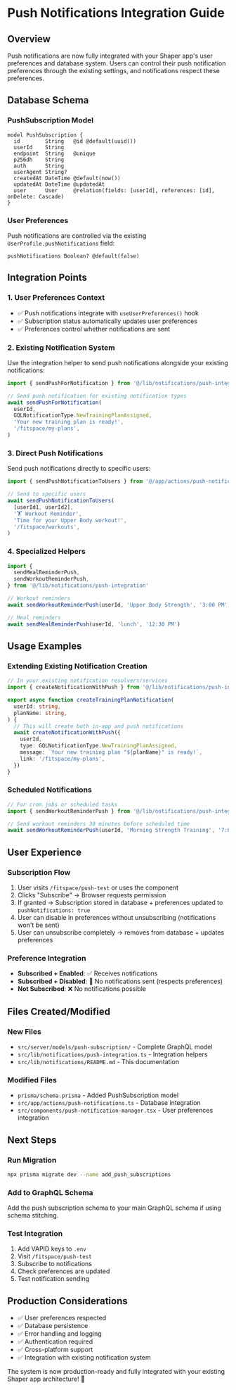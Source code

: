 # Push Notifications Integration Guide

## Overview

Push notifications are now fully integrated with your Shaper app's user preferences and database system. Users can control their push notification preferences through the existing settings, and notifications respect these preferences.

## Database Schema

### PushSubscription Model

```prisma
model PushSubscription {
  id        String   @id @default(uuid())
  userId    String
  endpoint  String   @unique
  p256dh    String
  auth      String
  userAgent String?
  createdAt DateTime @default(now())
  updatedAt DateTime @updatedAt
  user      User     @relation(fields: [userId], references: [id], onDelete: Cascade)
}
```

### User Preferences

Push notifications are controlled via the existing `UserProfile.pushNotifications` field:

```prisma
pushNotifications Boolean? @default(false)
```

## Integration Points

### 1. User Preferences Context

- ✅ Push notifications integrate with `useUserPreferences()` hook
- ✅ Subscription status automatically updates user preferences
- ✅ Preferences control whether notifications are sent

### 2. Existing Notification System

Use the integration helper to send push notifications alongside your existing notifications:

```typescript
import { sendPushForNotification } from '@/lib/notifications/push-integration'

// Send push notification for existing notification types
await sendPushForNotification(
  userId,
  GQLNotificationType.NewTrainingPlanAssigned,
  'Your new training plan is ready!',
  '/fitspace/my-plans',
)
```

### 3. Direct Push Notifications

Send push notifications directly to specific users:

```typescript
import { sendPushNotificationToUsers } from '@/app/actions/push-notifications'

// Send to specific users
await sendPushNotificationToUsers(
  [userId1, userId2],
  '🏋️ Workout Reminder',
  'Time for your Upper Body workout!',
  '/fitspace/workouts',
)
```

### 4. Specialized Helpers

```typescript
import {
  sendMealReminderPush,
  sendWorkoutReminderPush,
} from '@/lib/notifications/push-integration'

// Workout reminders
await sendWorkoutReminderPush(userId, 'Upper Body Strength', '3:00 PM')

// Meal reminders
await sendMealReminderPush(userId, 'lunch', '12:30 PM')
```

## Usage Examples

### Extending Existing Notification Creation

```typescript
// In your existing notification resolvers/services
import { createNotificationWithPush } from '@/lib/notifications/push-integration'

export async function createTrainingPlanNotification(
  userId: string,
  planName: string,
) {
  // This will create both in-app and push notifications
  await createNotificationWithPush({
    userId,
    type: GQLNotificationType.NewTrainingPlanAssigned,
    message: `Your new training plan "${planName}" is ready!`,
    link: '/fitspace/my-plans',
  })
}
```

### Scheduled Notifications

```typescript
// For cron jobs or scheduled tasks
import { sendWorkoutReminderPush } from '@/lib/notifications/push-integration'

// Send workout reminders 30 minutes before scheduled time
await sendWorkoutReminderPush(userId, 'Morning Strength Training', '7:00 AM')
```

## User Experience

### Subscription Flow

1. User visits `/fitspace/push-test` or uses the component
2. Clicks "Subscribe" → Browser requests permission
3. If granted → Subscription stored in database + preferences updated to `pushNotifications: true`
4. User can disable in preferences without unsubscribing (notifications won't be sent)
5. User can unsubscribe completely → removes from database + updates preferences

### Preference Integration

- **Subscribed + Enabled**: ✅ Receives notifications
- **Subscribed + Disabled**: 🔕 No notifications sent (respects preferences)
- **Not Subscribed**: ❌ No notifications possible

## Files Created/Modified

### New Files

- `src/server/models/push-subscription/` - Complete GraphQL model
- `src/lib/notifications/push-integration.ts` - Integration helpers
- `src/lib/notifications/README.md` - This documentation

### Modified Files

- `prisma/schema.prisma` - Added PushSubscription model
- `src/app/actions/push-notifications.ts` - Database integration
- `src/components/push-notification-manager.tsx` - User preferences integration

## Next Steps

### Run Migration

```bash
npx prisma migrate dev --name add_push_subscriptions
```

### Add to GraphQL Schema

Add the push subscription schema to your main GraphQL schema if using schema stitching.

### Test Integration

1. Add VAPID keys to `.env`
2. Visit `/fitspace/push-test`
3. Subscribe to notifications
4. Check preferences are updated
5. Test notification sending

## Production Considerations

- ✅ User preferences respected
- ✅ Database persistence
- ✅ Error handling and logging
- ✅ Authentication required
- ✅ Cross-platform support
- ✅ Integration with existing notification system

The system is now production-ready and fully integrated with your existing Shaper app architecture! 🚀
